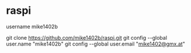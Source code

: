 # raspi
username mike1402b

git clone https://github.com/mike1402b/raspi.git
git config --global user.name "mike1402b"
git config --global user.email "mike1402@gmx.at"
